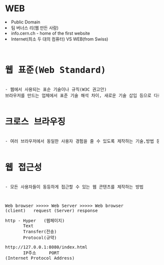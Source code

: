 <h1>WEB</h1>
<li>Public Domain </li>
<li>팀 버너스 리(웹 만든 사람)</li>
<li>info.cern.ch - home of the first website</li>
<li>Internet(최소 두 대의 컴퓨터) VS WEB(from Swiss)</li>
<br>
<pre>
<h1>웹 표준(Web Standard)</h1>
- 웹에서 사용되는 표순 기술이나 규칙(W3C 권고안)
브라우저를 만드는 업체에서 표준 기술 해석 차이, 새로운 기술 삽입 등으로 다르게 구동되는 브라우저가 생김

<h1>크로스 브라우징</h1>
- 여러 브라우저에서 동일한 사용자 경험을 줄 수 있도록 제작하는 기술,방법 등

<h1>웹 접근성</h1>
- 모든 사용자들이 동등하게 접근할 수 있는 웹 콘텐츠를 제작하는 방법
</pre>
<br>
<pre>
Web browser >>>>> Web Server >>>>> Web browser
(client)   request (Server) response 
</pre>
<pre>http - Hyper   (웹페이지)
       Text     
       Transfer(전송)
       Protocol(규약)
</pre>
           
<pre>
http://127.0.0.1:8080/index.html
       IP주소     PORT
(Internet Protocol Address)
</pre>           
           
          
